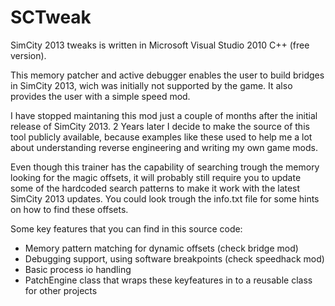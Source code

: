 # SCTweak
SimCity 2013 tweaks is written in Microsoft Visual Studio 2010 C++ (free version).

This memory patcher and active debugger enables the user to build bridges in SimCity 2013, wich was initially not supported by the game.
It also provides the user with a simple speed mod.

I have stopped maintaning this mod just a couple of months after the initial release of SimCity 2013.
2 Years later I decide to make the source of this tool publicly available, because examples like these used to help me a lot about understanding reverse engineering and writing my own game mods.

Even though this trainer has the capability of searching trough the memory looking for the magic offsets, it will probably still require you to update some of the hardcoded search patterns to make it work with the latest SimCity 2013 updates. You could look trough the info.txt file for some hints on how to find these offsets.

Some key features that you can find in this source code:
 - Memory pattern matching for dynamic offsets (check bridge mod)
 - Debugging support, using software breakpoints (check speedhack mod)
 - Basic process io handling
 - PatchEngine class that wraps these keyfeatures in to a reusable class for other projects
